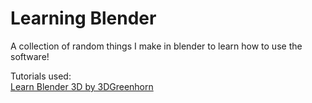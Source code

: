 # Learning Blender  

A collection of random things I make in blender to learn how to use the software!  

Tutorials used:  
[Learn Blender 3D by 3DGreenhorn](https://www.youtube.com/watch?v=Rqhtw7dg6Wk)  
